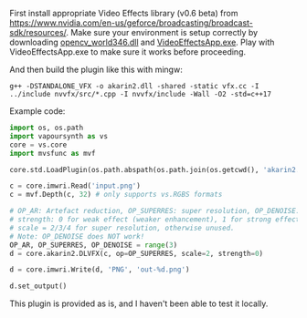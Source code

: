 First install appropriate Video Effects library (v0.6 beta) from https://www.nvidia.com/en-us/geforce/broadcasting/broadcast-sdk/resources/.
Make sure your environment is setup correctly by downloading
[opencv_world346.dll](https://github.com/NVIDIA/MAXINE-VFX-SDK/blob/master/samples/external/opencv/bin/opencv_world346.dll) and
[VideoEffectsApp.exe](https://github.com/NVIDIA/MAXINE-VFX-SDK/blob/master/samples/VideoEffectsApp/VideoEffectsApp.exe).
Play with VideoEffectsApp.exe to make sure it works before proceeding.

And then build the plugin like this with mingw:
```
g++ -DSTANDALONE_VFX -o akarin2.dll -shared -static vfx.cc -I ../include nvvfx/src/*.cpp -I nvvfx/include -Wall -O2 -std=c++17
```

Example code:
```python
import os, os.path
import vapoursynth as vs
core = vs.core
import mvsfunc as mvf

core.std.LoadPlugin(os.path.abspath(os.path.join(os.getcwd(), 'akarin2.dll')))

c = core.imwri.Read('input.png')
c = mvf.Depth(c, 32) # only supports vs.RGBS formats

# OP_AR: Artefact reduction, OP_SUPERRES: super resolution, OP_DENOISE: denoise.
# strength: 0 for weak effect (weaker enhancement), 1 for strong effect (enhancement).
# scale = 2/3/4 for super resolution, otherwise unused.
# Note: OP_DENOISE does NOT work!
OP_AR, OP_SUPERRES, OP_DENOISE = range(3)
d = core.akarin2.DLVFX(c, op=OP_SUPERRES, scale=2, strength=0)

d = core.imwri.Write(d, 'PNG', 'out-%d.png')

d.set_output()
```

This plugin is provided as is, and I haven't been able to test it locally.
